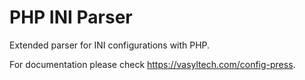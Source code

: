 # PHP INI Parser
Extended parser for INI configurations with PHP.

For documentation please check https://vasyltech.com/config-press.